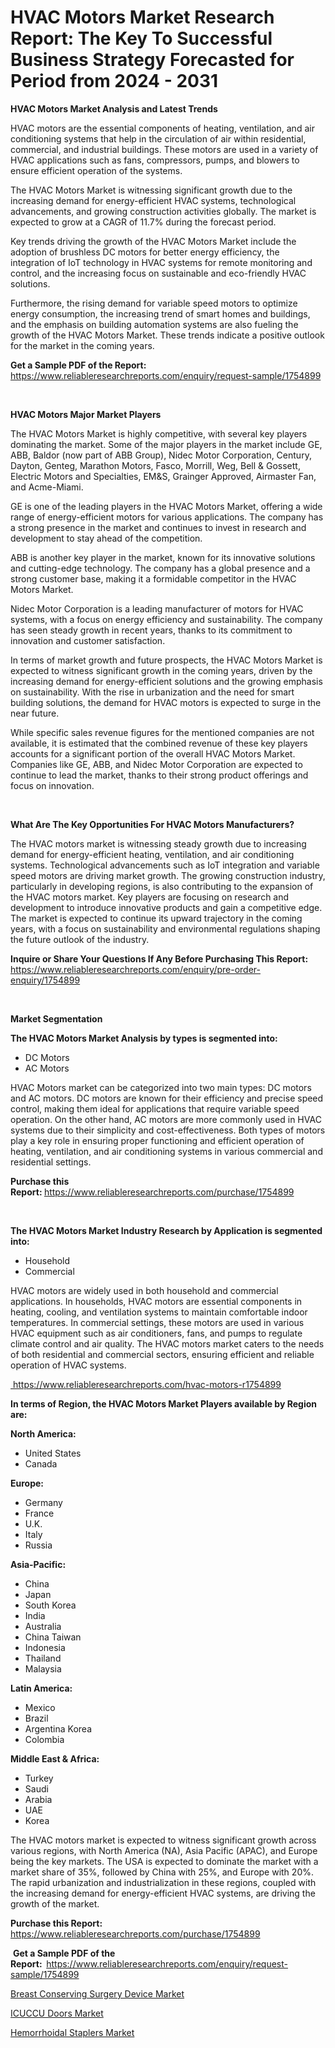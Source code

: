 <p><h1>HVAC Motors Market Research Report: The Key To Successful Business Strategy Forecasted for Period from 2024 - 2031</h1></p><p><strong>HVAC Motors Market Analysis and Latest Trends</strong></p>
<p><p>HVAC motors are the essential components of heating, ventilation, and air conditioning systems that help in the circulation of air within residential, commercial, and industrial buildings. These motors are used in a variety of HVAC applications such as fans, compressors, pumps, and blowers to ensure efficient operation of the systems.</p><p>The HVAC Motors Market is witnessing significant growth due to the increasing demand for energy-efficient HVAC systems, technological advancements, and growing construction activities globally. The market is expected to grow at a CAGR of 11.7% during the forecast period.</p><p>Key trends driving the growth of the HVAC Motors Market include the adoption of brushless DC motors for better energy efficiency, the integration of IoT technology in HVAC systems for remote monitoring and control, and the increasing focus on sustainable and eco-friendly HVAC solutions.</p><p>Furthermore, the rising demand for variable speed motors to optimize energy consumption, the increasing trend of smart homes and buildings, and the emphasis on building automation systems are also fueling the growth of the HVAC Motors Market. These trends indicate a positive outlook for the market in the coming years.</p></p>
<p><strong>Get a Sample PDF of the Report:&nbsp;</strong> <a href="https://www.reliableresearchreports.com/enquiry/request-sample/1754899">https://www.reliableresearchreports.com/enquiry/request-sample/1754899</a></p>
<p>&nbsp;</p>
<p><strong>HVAC Motors Major Market Players</strong></p>
<p><p>The HVAC Motors Market is highly competitive, with several key players dominating the market. Some of the major players in the market include GE, ABB, Baldor (now part of ABB Group), Nidec Motor Corporation, Century, Dayton, Genteg, Marathon Motors, Fasco, Morrill, Weg, Bell & Gossett, Electric Motors and Specialties, EM&S, Grainger Approved, Airmaster Fan, and Acme-Miami.</p><p>GE is one of the leading players in the HVAC Motors Market, offering a wide range of energy-efficient motors for various applications. The company has a strong presence in the market and continues to invest in research and development to stay ahead of the competition.</p><p>ABB is another key player in the market, known for its innovative solutions and cutting-edge technology. The company has a global presence and a strong customer base, making it a formidable competitor in the HVAC Motors Market.</p><p>Nidec Motor Corporation is a leading manufacturer of motors for HVAC systems, with a focus on energy efficiency and sustainability. The company has seen steady growth in recent years, thanks to its commitment to innovation and customer satisfaction.</p><p>In terms of market growth and future prospects, the HVAC Motors Market is expected to witness significant growth in the coming years, driven by the increasing demand for energy-efficient solutions and the growing emphasis on sustainability. With the rise in urbanization and the need for smart building solutions, the demand for HVAC motors is expected to surge in the near future.</p><p>While specific sales revenue figures for the mentioned companies are not available, it is estimated that the combined revenue of these key players accounts for a significant portion of the overall HVAC Motors Market. Companies like GE, ABB, and Nidec Motor Corporation are expected to continue to lead the market, thanks to their strong product offerings and focus on innovation.</p></p>
<p>&nbsp;</p>
<p><strong>What Are The Key Opportunities For HVAC Motors Manufacturers?</strong></p>
<p><p>The HVAC motors market is witnessing steady growth due to increasing demand for energy-efficient heating, ventilation, and air conditioning systems. Technological advancements such as IoT integration and variable speed motors are driving market growth. The growing construction industry, particularly in developing regions, is also contributing to the expansion of the HVAC motors market. Key players are focusing on research and development to introduce innovative products and gain a competitive edge. The market is expected to continue its upward trajectory in the coming years, with a focus on sustainability and environmental regulations shaping the future outlook of the industry.</p></p>
<p><strong>Inquire or Share Your Questions If Any Before Purchasing This Report:</strong> <a href="https://www.reliableresearchreports.com/enquiry/pre-order-enquiry/1754899">https://www.reliableresearchreports.com/enquiry/pre-order-enquiry/1754899</a></p>
<p>&nbsp;</p>
<p><strong>Market Segmentation</strong></p>
<p><strong>The HVAC Motors Market Analysis by types is segmented into:</strong></p>
<p><ul><li>DC Motors</li><li>AC Motors</li></ul></p>
<p><p>HVAC Motors market can be categorized into two main types: DC motors and AC motors. DC motors are known for their efficiency and precise speed control, making them ideal for applications that require variable speed operation. On the other hand, AC motors are more commonly used in HVAC systems due to their simplicity and cost-effectiveness. Both types of motors play a key role in ensuring proper functioning and efficient operation of heating, ventilation, and air conditioning systems in various commercial and residential settings.</p></p>
<p><strong>Purchase this Report:&nbsp;</strong><a href="https://www.reliableresearchreports.com/purchase/1754899">https://www.reliableresearchreports.com/purchase/1754899</a></p>
<p>&nbsp;</p>
<p><strong>The HVAC Motors Market Industry Research by Application is segmented into:</strong></p>
<p><ul><li>Household</li><li>Commercial</li></ul></p>
<p><p>HVAC motors are widely used in both household and commercial applications. In households, HVAC motors are essential components in heating, cooling, and ventilation systems to maintain comfortable indoor temperatures. In commercial settings, these motors are used in various HVAC equipment such as air conditioners, fans, and pumps to regulate climate control and air quality. The HVAC motors market caters to the needs of both residential and commercial sectors, ensuring efficient and reliable operation of HVAC systems.</p></p>
<p><a href="https://www.reliableresearchreports.com/hvac-motors-r1754899">&nbsp;https://www.reliableresearchreports.com/hvac-motors-r1754899</a></p>
<p><strong>In terms of Region, the HVAC Motors Market Players available by Region are:</strong></p>
<p>
    <p> <strong> North America: </strong>
        <ul>
            <li>United States</li>
            <li>Canada</li>
        </ul>
        </p> 
    <p> <strong> Europe: </strong>
        <ul>
            <li>Germany</li>
            <li>France</li>
            <li>U.K.</li>
            <li>Italy</li>
            <li>Russia</li>
        </ul>
        </p> 
    <p> <strong> Asia-Pacific: </strong>
        <ul>
            <li>China</li>
            <li>Japan</li>
            <li>South Korea</li>
            <li>India</li>
            <li>Australia</li>
            <li>China Taiwan</li>
            <li>Indonesia</li>
            <li>Thailand</li>
            <li>Malaysia</li>
        </ul>
        </p> 
    <p> <strong> Latin America: </strong>
        <ul>
            <li>Mexico</li>
            <li>Brazil</li>
            <li>Argentina Korea</li>
            <li>Colombia</li>
        </ul>
        </p> 
    <p> <strong> Middle East & Africa: </strong>
        <ul>
            <li>Turkey</li>
            <li>Saudi</li>
            <li>Arabia</li>
            <li>UAE</li>
            <li>Korea</li>
        </ul>
    </p>
    </p>
<p><p>The HVAC motors market is expected to witness significant growth across various regions, with North America (NA), Asia Pacific (APAC), and Europe being the key markets. The USA is expected to dominate the market with a market share of 35%, followed by China with 25%, and Europe with 20%. The rapid urbanization and industrialization in these regions, coupled with the increasing demand for energy-efficient HVAC systems, are driving the growth of the market.</p></p>
<p><strong>Purchase this Report: </strong><a href="https://www.reliableresearchreports.com/purchase/1754899">https://www.reliableresearchreports.com/purchase/1754899</a></p>
<p>&nbsp;<strong>Get a Sample PDF of the Report:&nbsp;&nbsp;</strong><a href="https://www.reliableresearchreports.com/enquiry/request-sample/1754899">https://www.reliableresearchreports.com/enquiry/request-sample/1754899</a></p>
<p><strong></strong></p>
<p><p><a href="https://www.linkedin.com/pulse/breast-conserving-surgery-device-market-key-successful-l3gxe?trackingId=OSV%2FcLbV9691q%2BDDx1r3XA%3D%3D">Breast Conserving Surgery Device Market</a></p><p><a href="https://www.linkedin.com/pulse/icuccu-doorsnbspmarket-focuses-market-share-size-projected-bm8he?trackingId=FLTIBDuwpQtGQ63DF0248Q%3D%3D">ICUCCU Doors Market</a></p><p><a href="https://www.linkedin.com/pulse/hemorrhoidal-staplers-market-furnishes-information-share-if6ze?trackingId=Oz1YJsJsJDcaOyx%2FErfZ6w%3D%3D">Hemorrhoidal Staplers Market</a></p></p>